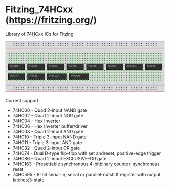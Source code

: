 # Fitzing_74HCxx (https://fritzing.org/)

Library of 74HCxx ICs for Fitzing

![74HCxx Chips](images/ICs.png)

Current support:
  - 74HC00 - Quad 2-input NAND gate
  - 74HC02 - Quad 2-input NOR gate
  - 74HC04 - Hex Inverter
  - 74HC06 - Hex Inverter buffer/driver
  - 74HC08 - Quad 2-input AND gate
  - 74HC10 - Triple 3-input NAND gate
  - 74HC11 - Triple 3-input AND gate
  - 74HC32 - Quad 2-input OR gate
  - 74HC74 - Dual D-type flip-flop with set andreset; positive-edge trigger
  - 74HC86 - Quad 2-input EXCLUSIVE-OR gate
  - 74HC163 - Presettable synchronous 4-bitbinary counter; synchronous reset
  - 74HC595 - 8-bit serial-in, serial or parallel-outshift register with output latches;3-state

  
